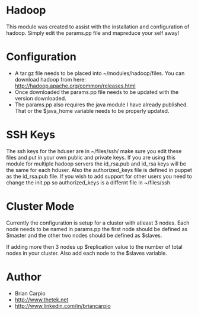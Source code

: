 # Hadoop #

This module was created to assist with the installation and configuration of hadoop. Simply edit the params.pp file and mapreduce your self away!

# Configuration #

* A tar.gz file needs to be placed into ~/modules/hadoop/files. You can download hadoop from here: http://hadoop.apache.org/common/releases.html
* Once downloaded the params.pp file needs to be updated with the version downloaded. 
* The params.pp also requires the java module I have already published. That or the $java_home variable needs to be properly updated.

# SSH Keys #

The ssh keys for the hduser are in ~/files/ssh/ make sure you edit these files and put in your own public and private keys. If you are using this module for multiple hadoop servers the id_rsa.pub and id_rsa keys will be the same for each hduser. Also the authorized_keys file is defined in puppet as the id_rsa.pub file. If you wish to add support for other users you need to change the init.pp so authorized_keys is a differnt file in ~/files/ssh

# Cluster Mode #

Currently the configuration is setup for a cluster with atleast 3 nodes. Each node needs to be named in params.pp the first node should be defined as $master and the other two nodes should be defined as $slaves.

If adding more then 3 nodes up $replication value to the number of total nodes in your cluster. Also add each node to the $slaves variable. 


# Author #

* Brian Carpio
* http://www.thetek.net
* http://www.linkedin.com/in/briancarpio
